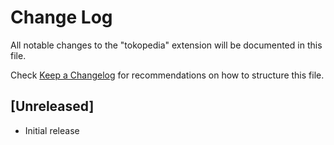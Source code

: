 # Change Log

All notable changes to the "tokopedia" extension will be documented in this file.

Check [Keep a Changelog](http://keepachangelog.com/) for recommendations on how to structure this file.

## [Unreleased]

- Initial release
